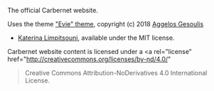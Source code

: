 The official Carbernet website.

Uses the theme ["Evie" theme](https://github.com/anges244/evie), 
copyright (c) 2018 [Aggelos Gesoulis](https://twitter.com/anges244) 
- [Katerina Limpitsouni](https://twitter.com/ninalimpi), 
available under the MIT license.

Carbernet website content is licensed under a <a rel="license" 
href="http://creativecommons.org/licenses/by-nd/4.0/"
>Creative Commons Attribution-NoDerivatives 4.0 International License</a>.